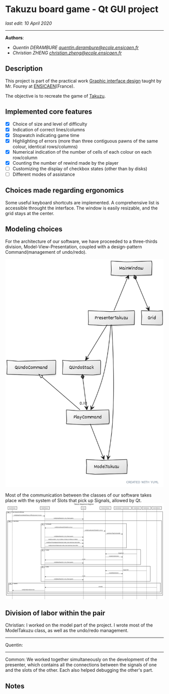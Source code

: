 # Takuzu board game - Qt GUI project
_last edit: 10 April 2020_

----
__Authors__:
- *Quentin DERAMBURE <quentin.derambure@ecole.ensicaen.fr>*
- *Christian ZHENG <christian.zheng@ecole.ensicaen.fr>*

## Description

This project is part of the practical work [Graphic interface design](http://livretpedagogique.ensicaen.fr/pages/afficherMatiere.php?s=1&m=0&u=73&mo=178&ma=253&) taught by Mr. Fourey at [ENSICAEN](https://www.ensicaen.fr/)(France).

The objective is to recreate the game of [Takuzu](https://en.wikipedia.org/wiki/Takuzu).

## Implemented core features

- [x] Choice of size and level of difficulty
- [x] Indication of correct lines/columns
- [x] Stopwatch indicating game time
- [x] Highlighting of errors (more than three contiguous pawns of the same colour, identical rows/columns)
- [x] Numerical indication of the number of cells of each colour on each row/column
- [x] Counting the number of rewind made by the player
- [ ] Customizing the display of checkbox states (other than by disks)
- [ ] Different modes of assistance

## Choices made regarding ergonomics

Some useful keyboard shortcuts are implemented. A comprehensive list is accessible throught the interface.
The window is easily resizable, and the grid stays at the center.

## Modeling choices

For the architecture of our software, we have proceeded to a three-thirds division, Model-View-Presentation, coupled with a design-pattern Command(management of undo/redo).

![UML Diagram](uml.png)

Most of the communication between the classes of our software takes place with the system of Slots that pick up Signals, allowed by Qt.
![Sequence Diagram](seqDiag.svg)

## Division of labor within the pair

Christian: I worked on the model part of the project. I wrote most of the ModelTakuzu class, as well as the undo/redo management.

----
Quentin:

----
Common: We worked together simultaneously on the development of the presenter, which contains all the connections between the signals of one and the slots of the other. Each also helped debugging the other's part.


## Notes
